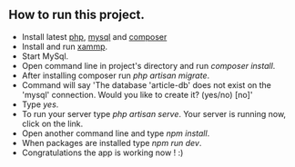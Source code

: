 
## How to run this project.
- Install latest [php](https://www.php.net/downloads.php), [mysql](https://dev.mysql.com/downloads/installer/) and [composer](https://getcomposer.org/download/)
- Install and run [xammp](https://www.apachefriends.org/pl/index.html).
- Start MySql.
- Open command line in project's directory and run *composer install*.
- After installing composer run *php artisan migrate*.
- Command will say 'The database 'article-db' does not exist on the 'mysql' connection. Would you like to create it? (yes/no) [no]'
- Type *yes*.
- To run your server type *php artisan serve*. Your server is running now, click on the link.
- Open another command line and type *npm install*.
- When packages are installed type *npm run dev*.
- Congratulations the app is working now ! :)


